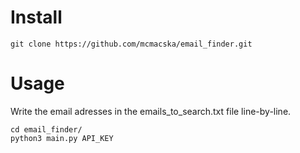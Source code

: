 
# Install

    git clone https://github.com/mcmacska/email_finder.git

# Usage
Write the email adresses in the emails_to_search.txt file line-by-line.

    cd email_finder/
    python3 main.py API_KEY
